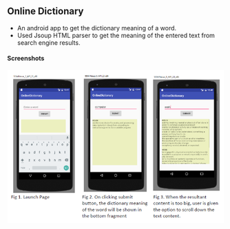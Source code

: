 ## Online Dictionary ##
* An android app to get the dictionary meaning of a word.
* Used Jsoup HTML parser to get the meaning of the entered text from search engine results.

#### Screenshots ####

![Alt text](dict.png?raw=true "Title")
